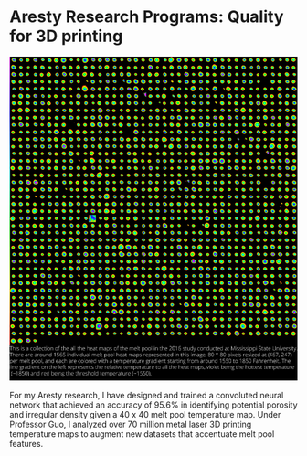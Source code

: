 # Aresty Research Programs: Quality for 3D printing

<p align="center">
  <img src="https://github.com/joshyeram/Aresty/blob/master/visual/Combined.jpg", width="1000"/>
</p>
For my Aresty research, I have designed and trained a convoluted neural network that achieved an accuracy of 95.6% in identifying potential porosity and irregular density given a 40 x 40 melt pool temperature map. Under Professor Guo, I analyzed over 70 million metal laser 3D printing temperature maps to augment new datasets that accentuate melt pool features.

